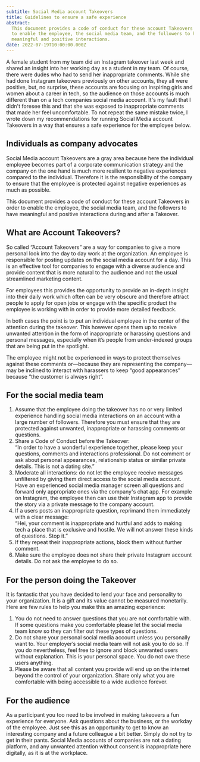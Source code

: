 ```yaml
---
subtitle: Social Media account Takeovers
title: Guidelines to ensure a safe experience
abstract:
  This document provides a code of conduct for these account Takeovers in order
  to enable the employee, the social media team, and the followers to have
  meaningful and positive interactions.
date: 2022-07-19T10:00:00.000Z
---
```


A female student from my team did an Instagram takeover last week and shared an
insight into her working day as a student in my team. Of course, there were
dudes who had to send her inappropriate comments. While she had done Instagram
takeovers previously on other accounts, they all were positive, but, no
surprise, these accounts are focusing on inspiring girls and women about a
career in tech, so the audience on those accounts is much different than on a
tech companies social media account. It's my fault that I didn't foresee this
and that she was exposed to inappropriate comments that made her feel
uncomfortable. To not repeat the same mistake twice, I wrote down my
recommendations for running Social Media account Takeovers in a way that ensures
a safe experience for the employee below.

## Individuals as company advocates

Social Media account Takeovers are a gray area because here the individual
employee becomes part of a corporate communication strategy and the company on
the one hand is much more resilient to negative experiences compared to the
individual. Therefore it is the responsibility of the company to ensure that the
employee is protected against negative experiences as much as possible.

This document provides a code of conduct for these account Takeovers in order to
enable the employee, the social media team, and the followers to have meaningful
and positive interactions during and after a Takeover.

## What are Account Takeovers?

So called “Account Takeovers” are a way for companies to give a more personal
look into the day to day work at the organization. An employee is responsible
for posting updates on the social media account for a day. This is an effective
tool for companies to engage with a diverse audience and provide content that is
more natural to the audience and not the usual streamlined marketing content.

For employees this provides the opportunity to provide an in-depth insight into
their daily work which often can be very obscure and therefore attract people to
apply for open jobs or engage with the specific product the employee is working
with in order to provide more detailed feedback.

In both cases the point is to put an individual employee in the center of the
attention during the takeover. This however opens them up to receive unwanted
attention in the form of inappropriate or harassing questions and personal
messages, especially when it’s people from under-indexed groups that are being
put in the spotlight.

The employee might not be experienced in ways to protect themselves against
these comments or—because they are representing the company—may be inclined to
interact with harassers to keep “good appearances” because “the customer is
always right”.

## For the social media team

1. Assume that the employee doing the takeover has no or very limited experience
   handling social media interactions on an account with a large number of
   followers. Therefore you must ensure that they are protected against
   unwanted, inappropriate or harassing comments or questions.
1. Share a Code of Conduct before the Takeover:  
   “In order to have a wonderful experience together, please keep your
   questions, comments and interactions professional. Do not comment or ask
   about personal appearances, relationship status or similar private details.
   This is not a dating site.”
1. Moderate all interactions: do not let the employee receive messages
   unfiltered by giving them direct access to the social media account. Have an
   experienced social media manager screen all questions and forward only
   appropriate ones via the company's chat app. For example on Instagram, the
   employee then can use their Instagram app to provide the story via a private
   message to the company account.
1. If a users posts an inappropriate question, reprimand them immediately with a
   clear message:  
   “Hei, your comment is inappropriate and hurtful and adds to making tech a
   place that is exclusive and hostile. We will not answer these kinds of
   questions. Stop it.”
1. If they repeat their inappropriate actions, block them without further
   comment.
1. Make sure the employee does not share their private Instagram account
   details. Do not ask the employee to do so.

## For the person doing the Takeover

It is fantastic that you have decided to lend your face and personality to your
organization. It is a gift and its value cannot be measured monetarily. Here are
few rules to help you make this an amazing experience:

1. You do not need to answer questions that you are not comfortable with. If
   some questions make you comfortable please let the social media team know so
   they can filter out these types of questions.
1. Do not share your personal social media account unless you personally want
   to. Your employer’s social media team will not ask you to do so. If you do
   nevertheless, feel free to ignore and block unwanted users without
   explanation. This is your personal space. You do not owe these users
   anything.
1. Please be aware that all content you provide will end up on the internet
   beyond the control of your organization. Share only what you are comfortable
   with being accessible to a wide audience forever.

## For the audience

As a participant you too need to be involved in making takeovers a fun
experience for everyone. Ask questions about the business, or the workday of the
employee. Just see this as an opportunity to get to know an interesting company
and a future colleague a bit better. Simply do not try to get in their pants.
Social Media accounts of companies are not a dating platform, and any unwanted
attention without consent is inappropriate here digitally, as it is at the
workplace.
